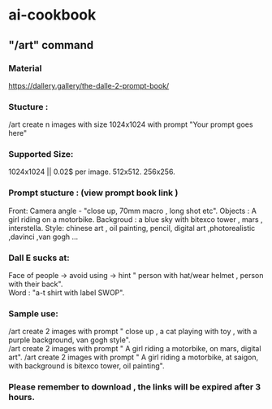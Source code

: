 # ai-cookbook
## "/art" command
### Material 
https://dallery.gallery/the-dalle-2-prompt-book/

### Stucture :
/art create n images with size 1024x1024 with prompt "Your prompt goes here"

### Supported Size:
1024x1024 || 0.02$ per image. 
512x512. 
256x256. 

### Prompt stucture : (view prompt book link ) 
Front: Camera angle  - "close up, 70mm macro , long shot etc". 
Objects  : A girl riding on a motorbike. 
Backgroud : a blue sky with bitexco tower , mars , interstella. 
Style: chinese art , oil painting, pencil, digital art ,photorealistic ,davinci ,van gogh ...  
### Dall E sucks at:
Face of people -> avoid using -> hint "  person with hat/wear helmet , person with their back".   
Word :  "a-t shirt with label SWOP".  
### Sample use:
/art create 2 images with prompt " close up , a cat playing with toy , with a purple background, van gogh style".   
/art create 2 images with prompt " A girl riding a motorbike, on mars, digital art". 
/art create 2 images with prompt " A girl riding a motorbike, at saigon, with background is bitexco tower, oil painting". 

### Please remember to download , the links will be expired after 3 hours.



